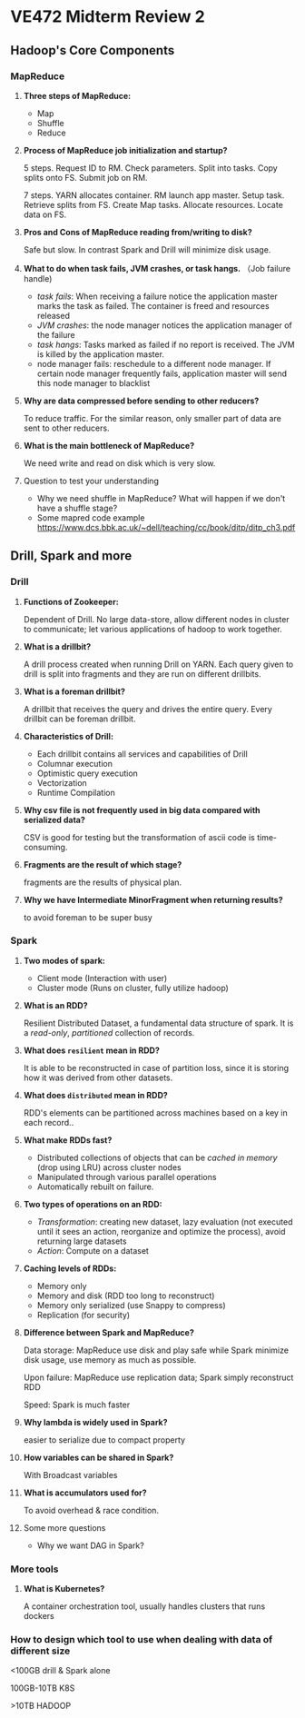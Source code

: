 # VE472 Midterm Review 2

## Hadoop's Core Components


### MapReduce

1. **Three steps of MapReduce:**

   -   Map
   -   Shuffle
   -   Reduce

2. **Process of MapReduce job initialization and startup?**

   5 steps. Request ID to RM. Check parameters. Split into tasks. Copy splits onto FS. Submit job on RM.

   7 steps. YARN allocates container. RM launch app master. Setup task. Retrieve splits from FS. Create Map tasks. Allocate resources. Locate data on FS.

3. **Pros and Cons of MapReduce reading from/writing to disk?**

   Safe but slow. In contrast Spark and Drill will minimize disk usage.

4. **What to do when task fails, JVM crashes, or task hangs.** （Job failure handle)

   -   *task fails*: When receiving a failure notice the application master marks the task as failed. The container is freed and resources released
   -   *JVM crashes*: the node manager notices the application manager of the failure
   -   *task hangs*: Tasks marked as failed if no report is received. The JVM is killed by the application master.
   -   node manager fails:  reschedule to a different node manager. If certain node manager frequently fails, application master will send this node manager to blacklist

5. **Why are data compressed before sending to other reducers?**

   To reduce traffic. For the similar reason, only smaller part of data are sent to other reducers.

6. **What is the main bottleneck of MapReduce?**

   We need write and read on disk which is very slow.

7. Question to test your understanding

   * Why we need shuffle in MapReduce? What will happen if we don't have a shuffle stage?
   * Some mapred code example https://www.dcs.bbk.ac.uk/~dell/teaching/cc/book/ditp/ditp_ch3.pdf

## Drill, Spark and more

### Drill

1. **Functions of Zookeeper:**

   Dependent of Drill. No large data-store, allow different nodes in cluster to communicate; let various applications of hadoop to work together.

2. **What is a drillbit?**

   A drill process created when running Drill on YARN. Each query given to drill is split into fragments and they are run on different drillbits.

3. **What is a foreman drillbit?**

   A drillbit that receives the query and drives the entire query. Every drillbit can be foreman drillbit.

4. **Characteristics of Drill:**

   -   Each drillbit contains all services and capabilities of Drill
   -   Columnar execution
   -   Optimistic query execution
   -   Vectorization
   -   Runtime Compilation

5. **Why csv file is not frequently used in big data compared with serialized data?**

   CSV is good for testing but the transformation of ascii code is time-consuming.

6. **Fragments are the result of which stage?**

   fragments are the results of physical plan.

7. **Why we have Intermediate MinorFragment when returning results?**

   to avoid foreman to be super busy

### Spark

1. **Two modes of spark:**

   -   Client mode (Interaction with user)
   -   Cluster mode (Runs on cluster, fully utilize hadoop)

2. **What is an RDD?**

   Resilient Distributed Dataset, a fundamental data structure of spark. It is a *read-only*, *partitioned* collection of records.

3. **What does `resilient` mean in RDD?**

   It is able to be reconstructed in case of partition loss, since it is storing how it was derived from other datasets.

4. **What does `distributed` mean in RDD?**

   RDD's elements can be partitioned across machines based on a key in each record..

5. **What make RDDs fast?**

   -   Distributed collections of objects that can be *cached in memory* (drop using LRU) across cluster nodes
   -   Manipulated through various parallel operations
   -   Automatically rebuilt on failure.

6. **Two types of operations on an RDD:**

   -   *Transformation*: creating new dataset, lazy evaluation (not executed until it sees an action, reorganize and optimize the process), avoid returning large datasets
   -   *Action*: Compute on a dataset

7. **Caching levels of RDDs:**

   -   Memory only
   -   Memory and disk (RDD too long to reconstruct)
   -   Memory only serialized (use Snappy to compress)
   -   Replication (for security)

8. **Difference between Spark and MapReduce?**

   Data storage: MapReduce use disk and play safe while Spark minimize disk usage, use memory as much as possible.

   Upon failure: MapReduce use replication data; Spark simply reconstruct RDD

   Speed: Spark is much faster

9. **Why lambda is widely used in Spark?**

   easier to serialize due to compact property

10. **How variables can be shared in Spark?**

    With Broadcast variables

11. **What is accumulators used for?**

    To avoid overhead & race condition.

12. Some more questions

    * Why we want DAG in Spark?

### More tools

1.  **What is Kubernetes?**

    A container orchestration tool, usually handles clusters that runs dockers



### How to design which tool to use when dealing with data of different size

<100GB drill & Spark alone

100GB-10TB K8S

\>10TB HADOOP